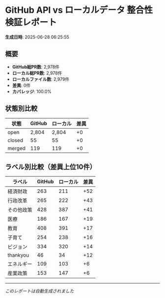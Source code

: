 # GitHub API vs ローカルデータ 整合性検証レポート

**生成日時**: 2025-06-28 06:25:55

## 概要

- **GitHub総PR数**: 2,978件
- **ローカル総PR数**: 2,978件
- **ローカルファイル数**: 2,979件
- **差異**: 0件
- **カバレッジ**: 100.0%

## 状態別比較

| 状態 | GitHub | ローカル | 差異 |
|------|--------|----------|------|
| open | 2,804 | 2,804 | +0 |
| closed | 55 | 55 | +0 |
| merged | 119 | 119 | +0 |

## ラベル別比較（差異上位10件）

| ラベル | GitHub | ローカル | 差異 |
|--------|--------|----------|------|
| 経済財政 | 263 | 211 | +52 |
| 行政改革 | 265 | 222 | +43 |
| その他政策 | 428 | 387 | +41 |
| 医療 | 186 | 167 | +19 |
| 教育 | 408 | 391 | +17 |
| 子育て | 254 | 238 | +16 |
| ビジョン | 334 | 320 | +14 |
| thankyou | 46 | 34 | +12 |
| エネルギー | 109 | 103 | +6 |
| 産業政策 | 153 | 147 | +6 |

---
*このレポートは自動生成されました*